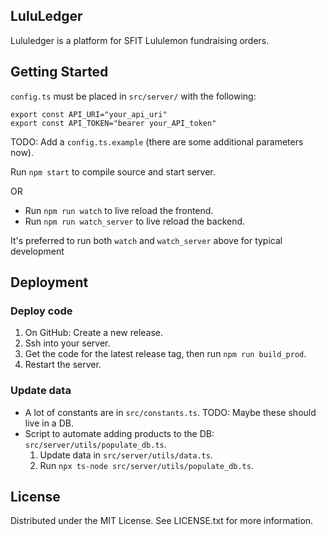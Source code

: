 ## LuluLedger

Lululedger is a platform for SFIT Lululemon fundraising orders.

## Getting Started

`config.ts` must be placed in `src/server/` with the following:

```
export const API_URI="your_api_uri"
export const API_TOKEN="bearer your_API_token"
```

TODO: Add a `config.ts.example` (there are some additional parameters now).

Run `npm start` to compile source and start server.

OR
- Run `npm run watch` to live reload the frontend.
- Run `npm run watch_server` to live reload the backend.

It's preferred to run both `watch` and `watch_server` above for typical development

## Deployment

### Deploy code

1. On GitHub: Create a new release.
2. Ssh into your server.
3. Get the code for the latest release tag, then run `npm run build_prod`.
4. Restart the server.

### Update data

- A lot of constants are in `src/constants.ts`. TODO: Maybe these should live in a DB.
- Script to automate adding products to the DB: `src/server/utils/populate_db.ts`.
  1. Update data in `src/server/utils/data.ts`.
  2. Run `npx ts-node src/server/utils/populate_db.ts`.

## License

Distributed under the MIT License. See LICENSE.txt for more information.
